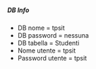 ##### DB Info
- DB nome = tpsit
- DB password = nessuna
- DB tabella = Studenti
- Nome utente = tpsit
- Password utente = tpsit
